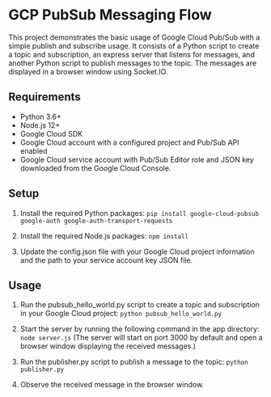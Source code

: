 # GCP PubSub Messaging Flow

This project demonstrates the basic usage of Google Cloud Pub/Sub with a simple publish and subscribe usage. It consists of a Python script to create a topic and subscription, an express server that listens for messages, and another Python script to publish messages to the topic. The messages are displayed in a browser window using Socket.IO.

## Requirements
- Python 3.6+
- Node.js 12+
- Google Cloud SDK
- Google Cloud account with a configured project and Pub/Sub API enabled
- Google Cloud service account with Pub/Sub Editor role and JSON key downloaded from the Google Cloud Console.

## Setup

1. Install the required Python packages:
`pip install google-cloud-pubsub google-auth google-auth-transport-requests`

2. Install the required Node.js packages:
`npm install`

3. Update the config.json file with your Google Cloud project information and the path to your service account key JSON file.

## Usage 

1. Run the pubsub_hello_world.py script to create a topic and subscription in your Google Cloud project:
`python pubsub_hello_world.py`

2. Start the server by running the following command in the app directory:
`node server.js`
(The server will start on port 3000 by default and open a browser window displaying the received messages.)

3. Run the publisher.py script to publish a message to the topic: 
`python publisher.py`

4. Observe the received message in the browser window.
